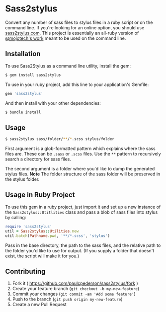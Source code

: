 # Sass2stylus

Convert any number of sass files to stylus files in a ruby script or on the command line. If you're looking for an online option, you should use [sass2stylus.com](http://sass2stylus.com/). This project is essentially an all-ruby version of [@mojotech's work](https://github.com/mojotech/sass2stylus/) meant to be used on the command line.

## Installation

To use Sass2Stylus as a command line utility, install the gem:

```bash
$ gem install sass2stylus
```

To use in your ruby project, add this line to your application's Gemfile:

```ruby
gem 'sass2stylus'
```

And then install with your other dependencies:

```bash
$ bundle install
```

## Usage

```bash
$ sass2stylus sass/folder/**/*.scss stylus/folder
```

First argument is a glob-formatted pattern which explains where the sass files are. These can be `.sass` or `.scss` files. Use the `**` pattern to recursively search a directory for sass files.

The second argument is a folder where you'd like to dump the generated stylus files. **Note** The folder structure of the sass folder will be preserved in the stylus folder.

## Usage in Ruby Project

To use this gem in a ruby project, just import it and set up a new instance of the `Sass2stylus::Utitlities` class and pass a blob of sass files into stylus by calling:

```ruby
require 'sass2stylus'
util = Sass2stylus::Utilities.new
util.batch(Pathname.pwd, '**/*.scss', 'stylus')
```

Pass in the base directory, the path to the sass files, and the relative path to the folder you'd like to use for output. (If you supply a folder that doesn't exist, the script will make it for you.)

## Contributing

1. Fork it ( https://github.com/paulcpederson/sass2stylus/fork )
2. Create your feature branch (`git checkout -b my-new-feature`)
3. Commit your changes (`git commit -am 'Add some feature'`)
4. Push to the branch (`git push origin my-new-feature`)
5. Create a new Pull Request
